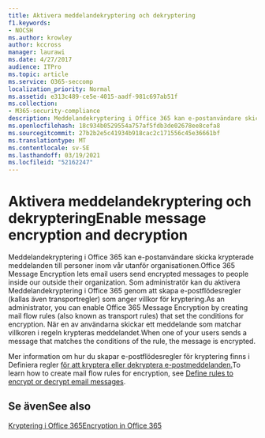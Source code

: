 ```yaml
---
title: Aktivera meddelandekryptering och dekryptering
f1.keywords:
- NOCSH
ms.author: krowley
author: kccross
manager: laurawi
ms.date: 4/27/2017
audience: ITPro
ms.topic: article
ms.service: O365-seccomp
localization_priority: Normal
ms.assetid: e313c489-ce5e-4015-aadf-981c697ab51f
ms.collection:
- M365-security-compliance
description: Meddelandekryptering i Office 365 kan e-postanvändare skicka krypterade meddelanden till personer inom vår utanför organisationen. Som administratör kan du aktivera Meddelandekryptering i Office 365 genom att skapa e-postflödesregler (kallas även transportregler) som anger villkor för kryptering.
ms.openlocfilehash: 18c934b0529554a757af5fdb3de02678ee8cefa8
ms.sourcegitcommit: 27b2b2e5c41934b918cac2c171556c45e36661bf
ms.translationtype: MT
ms.contentlocale: sv-SE
ms.lasthandoff: 03/19/2021
ms.locfileid: "52162247"
---
```

# <a name="enable-message-encryption-and-decryption"></a><span data-ttu-id="ada3d-104">Aktivera meddelandekryptering och dekryptering</span><span class="sxs-lookup"><span data-stu-id="ada3d-104">Enable message encryption and decryption</span></span>

<span data-ttu-id="ada3d-105">Meddelandekryptering i Office 365 kan e-postanvändare skicka krypterade meddelanden till personer inom vår utanför organisationen.</span><span class="sxs-lookup"><span data-stu-id="ada3d-105">Office 365 Message Encryption lets email users send encrypted messages to people inside our outside their organization.</span></span> <span data-ttu-id="ada3d-106">Som administratör kan du aktivera Meddelandekryptering i Office 365 genom att skapa e-postflödesregler (kallas även transportregler) som anger villkor för kryptering.</span><span class="sxs-lookup"><span data-stu-id="ada3d-106">As an administrator, you can enable Office 365 Message Encryption by creating mail flow rules (also known as transport rules) that set the conditions for encryption.</span></span> <span data-ttu-id="ada3d-107">När en av användarna skickar ett meddelande som matchar villkoren i regeln krypteras meddelandet.</span><span class="sxs-lookup"><span data-stu-id="ada3d-107">When one of your users sends a message that matches the conditions of the rule, the message is encrypted.</span></span>
  
<span data-ttu-id="ada3d-108">Mer information om hur du skapar e-postflödesregler för kryptering finns i Definiera regler [för att kryptera eller dekryptera e-postmeddelanden.](./define-mail-flow-rules-to-encrypt-email.md)</span><span class="sxs-lookup"><span data-stu-id="ada3d-108">To learn how to create mail flow rules for encryption, see [Define rules to encrypt or decrypt email messages](./define-mail-flow-rules-to-encrypt-email.md).</span></span>
  
## <a name="see-also"></a><span data-ttu-id="ada3d-109">Se även</span><span class="sxs-lookup"><span data-stu-id="ada3d-109">See also</span></span>

[<span data-ttu-id="ada3d-110">Kryptering i Office 365</span><span class="sxs-lookup"><span data-stu-id="ada3d-110">Encryption in Office 365</span></span>](./encryption.md)